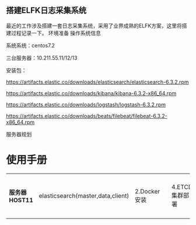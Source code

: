 ## 搭建ELFK日志采集系统

最近的工作涉及搭建一套日志采集系统，采用了业界成熟的ELFK方案，这里将搭建过程记录一下。
环境准备
操作系统信息

系统系统：centos7.2

三台服务器：10.211.55.11/12/13

安装包：

https://artifacts.elastic.co/downloads/elasticsearch/elasticsearch-6.3.2.rpm

https://artifacts.elastic.co/downloads/kibana/kibana-6.3.2-x86_64.rpm

https://artifacts.elastic.co/downloads/logstash/logstash-6.3.2.rpm

https://artifacts.elastic.co/downloads/beats/filebeat/filebeat-6.3.2-x86_64.rpm


服务器规划

# 使用手册
<table border="0">
    <tr>
        <td><strong>服务器HOST11</strong></td>
        <td><a >elasticsearch(master,data,client)</a></td>
        <td><a >2.Docker安装</a></td>
        <td><a 3.CA证书制作</a></td>
        <td><a stall.md">4.ETCD集群部署</a></td>
        <td><a md">5.Master节点部署</a></td>
        <td><a ">6.Node节点部署</a></td>
        <td><a .md">7.Flannel部署</a></td>
        <td><a >8.应用创建</a></td>
    </tr>
</table>
